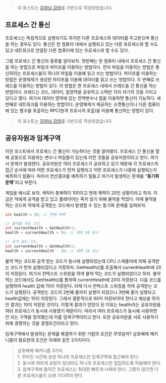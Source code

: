 > 이 포스트는 [감자님 강의](https://www.inflearn.com/course/%EB%B9%84%EC%A0%84%EA%B3%B5%EC%9E%90-%EC%9A%B4%EC%98%81%EC%B2%B4%EC%A0%9C/dashboard '인프런 강의')를 기반으로 작성되었습니다.

## 프로세스 간 통신

프로세스는 독립적으로 실행되기도 하지만 다른 프로세스와 데이터를 주고받으며 통신을 하는 경우도 있다. 통신은 한 컴퓨터 내에서 실행되고 있는 다른 프로세스와 할 수도 있고 네트워크로 연결된 다른 컴퓨터에 있는 프로세스와 할 수도 있다.

그럼 프로세스 간 통신의 종류를 알아보자. 첫번째는 한 컴퓨터 내에서 프로세스 간 통신을 하는 방법으로 파일과 파이프를 이용하는 방법이다. 먼저 파일을 이용하는 방법은 통신하려는 프로세스들이 하나의 파일을 이용해 읽고 쓰는 방법이다. 파이프를 이용하는 방법은 운영체제가 생성한 파이프를 이용해 데이터를 읽고 쓰는 방법이다. 두 번째로 쓰레드를 이용하는 방법이 있다. 이 방법은 한 프로세스 내에서 쓰레드들 간 통신을 하는 방법이다. 쓰레드는 코드, 데이터, 힙영역을 공유하고 스택만 각자 자기의 것을 가지고 있다고 했다. 여기서 데이터 영역에 있는 전역변수나 힙을 이용하면 통신이 가능하다. 세 번째로 네트워크를 이용하는 방법이다. 운영체제가 제공하는 소켓통신이나 다른 컴퓨터에 있는 함수를 호출하는 RPC(원격 프로시저 호출)을 이용해 통신하는 방법이 있다.

> 이 포스트는 [감자님 강의](https://www.inflearn.com/course/%EB%B9%84%EC%A0%84%EA%B3%B5%EC%9E%90-%EC%9A%B4%EC%98%81%EC%B2%B4%EC%A0%9C/dashboard '인프런 강의')를 기반으로 작성되었습니다.

## 공유자원과 임계구역

이전 포스트에서 프로세스 간 통신이 가능하다는 것을 알아봤다. 프로세스 간 통신을 할 때 공동으로 이용하는 변수나 파일들이 있는데 이런 것들을 공유자원이라고 한다. 여기서 문제가 발생한다. 공유자원은 여러 프로세스가 공유하고 있기 때문에 각 프로세스의 접근 순서에 따라 어떤 프로세스가 먼저 실행되고 어떤 프로세스가 나중에 실행되는지 예측하기 힘들다. 따라서 연산결과를 예측하기 힘들고 여기서 발생하는 문제를 "**동기화 문제**"라고 부른다.

게임을 예시로 보자. 캐릭터 총체력이 100이고 현재 체력이 20인 상황이라고 하자. 지금은 적에게 공격을 받고 있고 플레이어는 죽지 않기 위해 물약을 먹었다. 이때 물약을 먹는 코드와 적에게 공격받는 코드에서 발생할 수 있는 동기화 문제를 살펴보자.

```c++
int health = 20; // 현재 체력
```

```c++
// 물약을 먹는 코드
int currentHealth = GetHealth();
health = currentHealth + 50; // 체력 50 증가
```

```c++
// 공격 받는 코드
int currentHealth = GetHealth();
health = currentHealth - 10; // 체력 10 감소
```

물약 먹는 코드와 공격 받는 코드가 동시에 실행되었는데 CPU 스케줄러에 의해 공격받는 코드가 먼저 실행되었다고 가정하자. GetHealth()를 호출해서 currentHealth에 20이 저장된다. 여기서 컨텍스트 스위칭을 하여 물약 먹는 코드가 실행되었다고 하자. 물약 먹는 코드에서도 GetHealth()를 통하여 currentHelath에 20이 저장된다. 다음 코드를 실행하여 health 값에 70이 저장된다. 이제 다시 컨텍스트 스위칭을 하여 공격받는 코드가 실행된다. 공격받는 코드의 2번째 줄까지 실행이 되었으니 3번째 줄이 실행되고 health값에는 10이 저장된다. 그래서 결론적으로 60이 저장되어야 한다고 예상을 하지만 결과는 10이 저장된 것이다. 이렇게 결과가 엉망이 된 이유는 health라는 공유자원을 여러 프로세스가 동시에 사용했기 때문이다. 따라서 여러 프로세스가 동시에 사용하면 안 되는 구역을 정의했는데 이를 임계구역이라고 한다. 또한 공유자원을 서로 사용하기 위해 경쟁하는 것을 경쟁조건이라고 한다.

임계구역에서 발생하는 문제를 해결하기 위한 기법의 조건은 무엇일까? 상호배제 메커니즘이 필요한데 조건은 아래와 같은 3가지이다.

> 상호배제 메커니즘 3가지  
> 1\. 주어진 시간에 상상 하나의 프로세스만 임계구역에 접근해야 한다.  
> 2\. 동시에 여러개 요청이 있더라도 하나의 프로세스만 집입하도록 허용해야 한다.  
> 3\. 임계구역에 들어간 프로세스는 최대한 빠르게 나와야 한다. 그렇지 않으면 다른 프로세스들이 오래 기다려야 한다.
